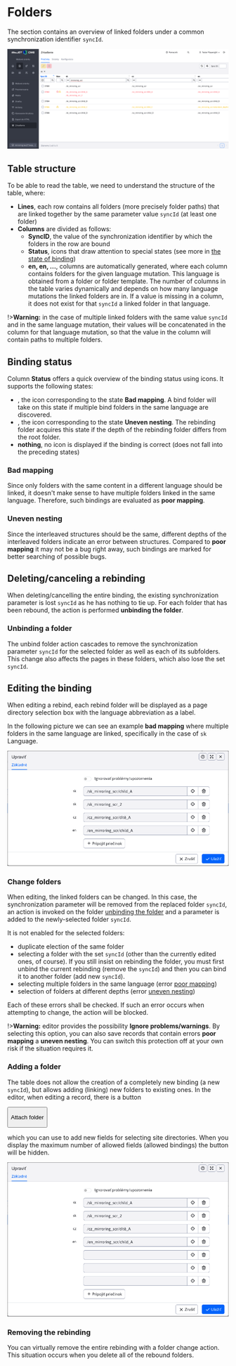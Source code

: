 # Folders

The section contains an overview of linked folders under a common synchronization identifier `syncId`.

![](groups_datatable.png)

## Table structure

To be able to read the table, we need to understand the structure of the table, where:
- **Lines**, each row contains all folders (more precisely folder paths) that are linked together by the same parameter value `syncId` (at least one folder)
- **Columns** are divided as follows:
  - **SyncID**, the value of the synchronization identifier by which the folders in the row are bound
  - **Status**, icons that draw attention to special states (see more in [the state of binding](./groups#the-state-of-binding))
  - **en, en, ...**, columns are automatically generated, where each column contains folders for the given language mutation. This language is obtained from a folder or folder template. The number of columns in the table varies dynamically and depends on how many language mutations the linked folders are in. If a value is missing in a column, it does not exist for that `syncId` a linked folder in that language.

!>**Warning:** in the case of multiple linked folders with the same value `syncId` and in the same language mutation, their values will be concatenated in the column for that language mutation, so that the value in the column will contain paths to multiple folders.

## Binding status

Column **Status** offers a quick overview of the binding status using icons. It supports the following states:
- <i class="ti ti-exclamation-circle" style="color: #ff4b58;" ></i>, the icon corresponding to the state **Bad mapping**. A bind folder will take on this state if multiple bind folders in the same language are discovered.
- <i class="ti ti-alert-triangle" style="color: #fabd00;" ></i>, the icon corresponding to the state **Uneven nesting**. The rebinding folder acquires this state if the depth of the rebinding folder differs from the root folder.
- **nothing**, no icon is displayed if the binding is correct (does not fall into the preceding states)

### Bad mapping

Since only folders with the same content in a different language should be linked, it doesn't make sense to have multiple folders linked in the same language. Therefore, such bindings are evaluated as **poor mapping**.

### Uneven nesting

Since the interleaved structures should be the same, different depths of the interleaved folders indicate an error between structures. Compared to **poor mapping** it may not be a bug right away, such bindings are marked for better searching of possible bugs.

## Deleting/canceling a rebinding

When deleting/cancelling the entire binding, the existing synchronization parameter is lost `syncId` as he has nothing to tie up. For each folder that has been rebound, the action is performed **unbinding the folder**.

### Unbinding a folder

The unbind folder action cascades to remove the synchronization parameter `syncId` for the selected folder as well as each of its subfolders. This change also affects the pages in these folders, which also lose the set `syncId`.

## Editing the binding

When editing a rebind, each rebind folder will be displayed as a page directory selection box with the language abbreviation as a label.

In the following picture we can see an example **bad mapping** where multiple folders in the same language are linked, specifically in the case of `sk` Language.

![](groups_editor_A.png)

### Change folders

When editing, the linked folders can be changed. In this case, the synchronization parameter will be removed from the replaced folder `syncId`, an action is invoked on the folder [unbinding the folder](./groups#unbinding-the-folder) and a parameter is added to the newly-selected folder `syncId`.

It is not enabled for the selected folders:
- duplicate election of the same folder
- selecting a folder with the set `syncId` (other than the currently edited ones, of course). If you still insist on rebinding the folder, you must first unbind the current rebinding (remove the `syncId`) and then you can bind it to another folder (add new `syncId`).
- selecting multiple folders in the same language (error [poor mapping](./groups#poor-mapping))
- selection of folders at different depths (error [uneven nesting](./groups#uneven-nesting))

Each of these errors shall be checked. If such an error occurs when attempting to change, the action will be blocked.

!>**Warning:** editor provides the possibility **Ignore problems/warnings**. By selecting this option, you can also save records that contain errors **poor mapping** a **uneven nesting**. You can switch this protection off at your own risk if the situation requires it.

### Adding a folder

The table does not allow the creation of a completely new binding (a new `syncId`), but allows adding (linking) new folders to existing ones. In the editor, when editing a record, there is a button

<button id="add-sync-btn" class="btn btn-outline-secondary" onclick="showNewSelector(groupsMirroringTable)">
  <i class="ti ti-plus" ></i>

  <span> Attach folder </span>
</button>

which you can use to add new fields for selecting site directories. When you display the maximum number of allowed fields (allowed bindings) the button will be hidden.

![](groups_editor_B.png)

### Removing the rebinding

You can virtually remove the entire rebinding with a folder change action. This situation occurs when you delete all of the rebound folders.
